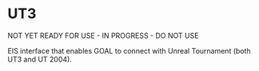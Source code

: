 UT3
===

NOT YET READY FOR USE - IN PROGRESS - DO NOT USE 

EIS interface that enables GOAL to connect with Unreal Tournament (both UT3 and UT 2004).
